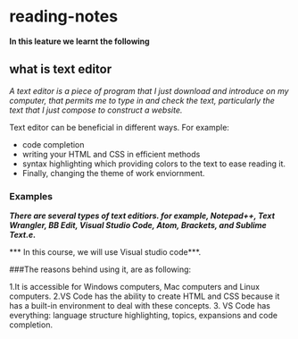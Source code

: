 # reading-notes
**In this leature we learnt the following** 

## what is text editor 

*A text editor is a piece of program that I just download and introduce on my computer, that permits me to type in and check the text, particularly the text that I just compose to construct a website.*


Text editor can be beneficial in different ways. For example:
- code completion
- writing your HTML and CSS in efficient methods
- syntax highlighting which providing colors to the text to ease reading it.
- Finally, changing the theme of work enviornment. 

### Examples 

***There are several types of text editiors. for example, Notepad++, Text Wrangler, BB Edit, Visual Studio Code, Atom, Brackets, and Sublime Text.e.***

*** In this course, we will use Visual studio code***.

###The reasons behind using it, are as following:

1.It is accessible for Windows computers, Mac computers and Linux computers. 
2.VS Code has the ability to create HTML and CSS because it has a built-in environment to deal with these concepts. 
3. VS Code has everything: language structure highlighting, topics, expansions and code completion.









